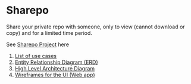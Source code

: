 # Sharepo
Share your private repo with someone, only to view (cannot download or copy) and for a limited time period.

See [Sharepo Project](https://github.com/thedath/sharepo-project/) here

1. [List of use cases](https://github.com/thedath/sharepo-project/issues/1)
2. [Entity Relationship Diagram (ERD)](https://github.com/thedath/sharepo-project/issues/2)
3. [High Level Architecture Diagram](https://github.com/thedath/sharepo-project/issues/3)
4. [Wireframes for the UI (Web app)](https://github.com/thedath/sharepo-project/issues/5)
